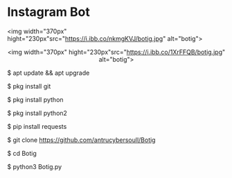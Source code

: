 # Instagram Bot


<left><img width="370px" hight="230px"src="https://i.ibb.co/nkmgKVJ/botig.jpg" alt="botig"></left>  <center><img width="370px" hight="230px"src="https://i.ibb.co/1XrFFQB/botig.jpg" alt="botig"></center>  


$ apt update && apt upgrade

$ pkg install git 

$ pkg install python

$ pkg install python2

$ pip install requests 

$ git clone https://github.com/antrucybersoull/Botig

$ cd Botig

$ python3 Botig.py
